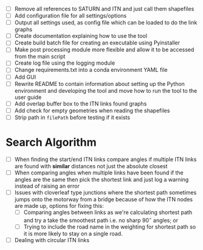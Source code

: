 - [ ] Remove all references to SATURN and ITN and just call them shapefiles
- [ ] Add configuration file for all settings/options
- [ ] Output all settings used, as config file which can be loaded to do the link graphs
- [ ] Create documentation explaining how to use the tool
- [ ] Create build batch file for creating an executable using Pyinstaller
- [ ] Make post processing module more flexible and allow it to be accessed from the main script
- [ ] Create log file using the logging module
- [ ] Change requirements.txt into a conda environment YAML file
- [ ] Add GUI
- [ ] Rewrite README to contain information about setting up the Python environment and developing the tool and move how to run the tool to the user guide
- [ ] Add overlap buffer box to the ITN links found graphs
- [ ] Add check for empty geometries when reading the shapefiles
- [ ] Strip path in `filePath` before testing if it exists

# Search Algorithm
- [ ] When finding the start/end ITN links compare angles if multiple ITN links are found with **similar** distances not just the absolute closest
- [ ] When comparing angles when multiple links have been found if the angles are the same then pick the shortest link and just log a warning instead of raising an error
- [ ] Issues with cloverleaf type junctions where the shortest path sometimes jumps onto the motorway from a bridge because of how the ITN nodes are made up, options for fixing this:
  - [ ] Comparing angles between links as we're calculating shortest path and try a take the smoothest path i.e. no sharp $90^{\circ}$ angles; or
  - [ ] Trying to include the road name in the weighting for shortest path so it is more likely to stay on a single road.
- [ ] Dealing with circular ITN links
